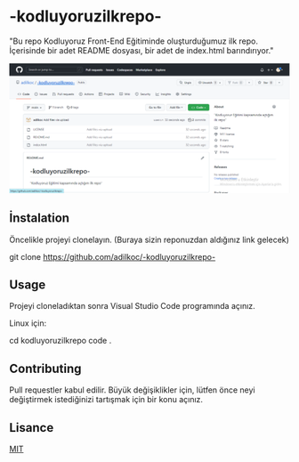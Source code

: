 # -kodluyoruzilkrepo-
"Bu repo Kodluyoruz Front-End Eğitiminde oluşturduğumuz ilk repo. İçerisinde bir adet README dosyası, bir adet de index.html barındırıyor."

![](https://raw.githubusercontent.com/adilkoc/-kodluyoruzilkrepo-/main/kodluyoruz.bmp)


## İnstalation ##
Öncelikle projeyi clonelayın. (Buraya sizin reponuzdan aldığınız link gelecek)

git clone https://github.com/adilkoc/-kodluyoruzilkrepo-

## Usage ##
Projeyi cloneladıktan sonra Visual Studio Code programında açınız.

Linux için:

cd kodluyoruzilkrepo
code .
## Contributing ##
Pull requestler kabul edilir. Büyük değişiklikler için, lütfen önce neyi değiştirmek istediğinizi tartışmak için bir konu açınız.
## Lisance ##
[MIT](https://choosealicense.com/licenses/mit/)